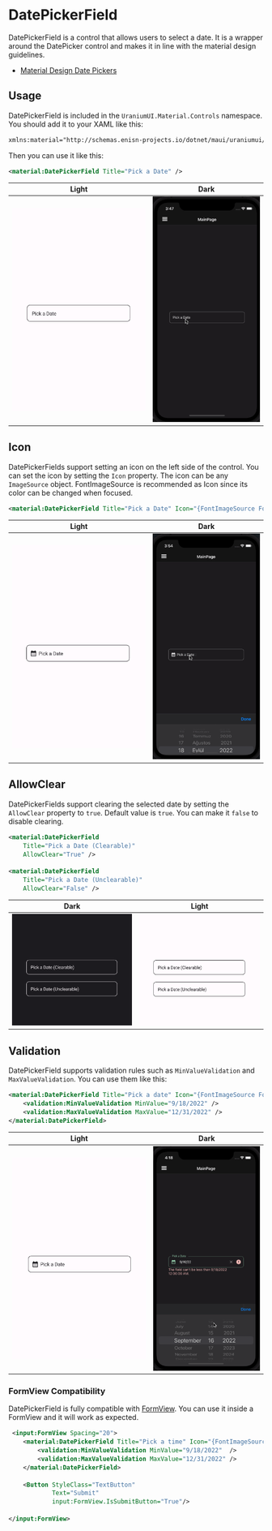# DatePickerField
DatePickerField is a control that allows users to select a date. It is a wrapper around the DatePicker control and makes it in line with the material design guidelines.

- [Material Design Date Pickers](https://material.io/components/date-pickers)

## Usage

DatePickerField is included in the `UraniumUI.Material.Controls` namespace. You should add it to your XAML like this:

```xml
xmlns:material="http://schemas.enisn-projects.io/dotnet/maui/uraniumui/material"
```

Then you can use it like this:

```xml
<material:DatePickerField Title="Pick a Date" />
```

| Light | Dark |
| --- | --- |
| ![MAUI Material Design TimePicker](images/datepickerfield-demo-light-android.gif) | ![MAUI Material Design TimePicker](images/datepickerfield-demo-dark-ios.gif) |


## Icon
DatePickerFields support setting an icon on the left side of the control. You can set the icon by setting the `Icon` property. The icon can be any `ImageSource` object. FontImageSource is recommended as Icon since its color can be changed when focused.

```xml
<material:DatePickerField Title="Pick a Date" Icon="{FontImageSource FontFamily=MaterialRegular, Glyph={x:Static m:MaterialRegular.Calendar_month}}"  />
```

| Light | Dark |
| --- | --- |
| ![MAUI Material Input](images/datepickerfield-icon-light-android.gif) | ![MAUI Material Input](images/datepickerfield-icon-dark-ios.gif) |

## AllowClear
DatePickerFields support clearing the selected date by setting the `AllowClear` property to `true`. Default value is `true`. You can make it `false` to disable clearing.

```xml
<material:DatePickerField 
    Title="Pick a Date (Clearable)"
    AllowClear="True" />

<material:DatePickerField 
    Title="Pick a Date (Unclearable)"
    AllowClear="False" />
```

| Dark | Light|
| --- | --- |
| ![MAUI Material Input](images/datepickerfield-allowclear-dark-android.gif) | ![MAUI Material Input](images/datepickerfield-allowclear-light-android.gif) |

## Validation
DatePickerField supports validation rules such as `MinValueValidation` and `MaxValueValidation`. You can use them like this:

```xml
<material:DatePickerField Title="Pick a date" Icon="{FontImageSource FontFamily=MaterialRegular, Glyph={x:Static m:MaterialRegular.Alarm}}">
    <validation:MinValueValidation MinValue="9/18/2022" />
    <validation:MaxValueValidation MaxValue="12/31/2022" />
</material:DatePickerField>
```

| Light | Dark |
| --- | --- |
| ![MAUI Material Input](images/datepickerfield-validation-light-android.gif) | ![MAUI Material Input](images/datepickerfield-validation-dark-ios.gif) |


### FormView Compatibility
DatePickerField is fully compatible with [FormView](https://enisn-projects.io/docs/en/inputkit/latest/components/controls/FormView). You can use it inside a FormView and it will work as expected.

```xml
 <input:FormView Spacing="20">
    <material:DatePickerField Title="Pick a time" Icon="{FontImageSource FontFamily=MaterialRegular, Glyph={x:Static m:MaterialRegular.Alarm}}">
        <validation:MinValueValidation MinValue="9/18/2022"  />
        <validation:MaxValueValidation MaxValue="12/31/2022" />
    </material:DatePickerField>

    <Button StyleClass="TextButton"
            Text="Submit"
            input:FormView.IsSubmitButton="True"/>

</input:FormView>
```
